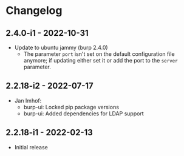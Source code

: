 # Changelog

## 2.4.0-i1 - 2022-10-31

* Update to ubuntu jammy (burp 2.4.0)
  * The parameter `port` isn't set on the default configuration file
    anymore; if updating either set it or add the port to the `server`
    parameter.

## 2.2.18-i2 - 2022-07-17

* Jan Imhof:
  * burp-ui: Locked pip package versions
  * burp-ui: Added dependencies for LDAP support

## 2.2.18-i1 - 2022-02-13

* Initial release
